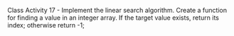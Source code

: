 Class Activity 17 - Implement the linear search algorithm. Create a function for finding a value in an integer array. If the target value exists, return its index; otherwise return -1;
